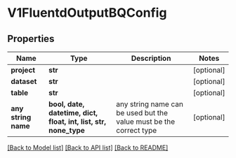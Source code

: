# V1FluentdOutputBQConfig


## Properties
Name | Type | Description | Notes
------------ | ------------- | ------------- | -------------
**project** | **str** |  | [optional] 
**dataset** | **str** |  | [optional] 
**table** | **str** |  | [optional] 
**any string name** | **bool, date, datetime, dict, float, int, list, str, none_type** | any string name can be used but the value must be the correct type | [optional]

[[Back to Model list]](../README.md#documentation-for-models) [[Back to API list]](../README.md#documentation-for-api-endpoints) [[Back to README]](../README.md)


